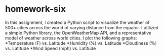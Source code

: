 # homework-six
In this assignment, I created a Python script to visualize the weather of 500+ cities across the world of varying distance from the equator. I utilized a simple Python library, the OpenWeatherMap API, and a representative model of weather across world cities.
I plot the following graphs: 
*Temperature (F) vs. Latitude
*Humidity (%) vs. Latitude
*Cloudiness (%) vs. Latitude
*Wind Speed (mph) vs. Latitude
